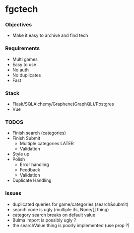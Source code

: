 # fgctech

### Objectives

- Make it easy to archive and find tech


### Requirements

- Multi games
- Easy to use
- No auth
- No duplicates
- Fast

### Stack

- Flask/SQLAlchemy/Graphene(GraphQL)/Postgres
- Vue

### TODOS

- Finish search (categories)
- Finish Submit 
	- Multiple categories LATER
	- Validation
- Style up
- Polish
	- Error handling
	- Feedback
	- Validation
- Duplicate Handling

### Issues

- duplicated queries for game/categories (search&submit)
- search code is ugly (multiple ifs, None/[] thing)
- category search breaks on default value
- Bulma import is possibly ugly ?
- the searchValue thing is poorly implemented (use prop ?)